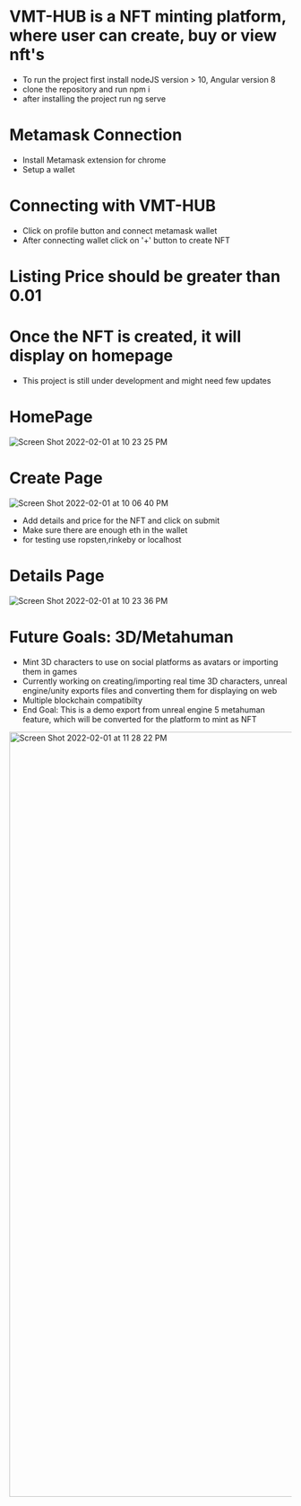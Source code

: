 # VMT-HUB is a NFT minting platform, where user can create, buy or view nft's
- To run the project first install nodeJS version > 10, Angular version 8
- clone the repository and run npm i
- after installing the project run ng serve
# Metamask Connection
- Install Metamask extension for chrome
- Setup a wallet
# Connecting with VMT-HUB
- Click on profile button and connect metamask wallet
- After connecting wallet click on '+' button to create NFT
# Listing Price should be greater than 0.01
# Once the NFT is created, it will display on homepage
- This project is still under development and might need few updates

# HomePage

![Screen Shot 2022-02-01 at 10 23 25 PM](https://user-images.githubusercontent.com/66404335/152089211-6ac053c4-8909-46f7-b6a7-01b6087cc873.png)

# Create Page
![Screen Shot 2022-02-01 at 10 06 40 PM](https://user-images.githubusercontent.com/66404335/152089237-027e2e21-450c-4055-b756-563e076faa22.png)

- Add details and price for the NFT and click on submit
- Make sure there are enough eth in the wallet 
- for testing use ropsten,rinkeby or localhost

# Details Page
![Screen Shot 2022-02-01 at 10 23 36 PM](https://user-images.githubusercontent.com/66404335/152089267-292f2516-2611-4e94-b704-32a238f93797.png)



# Future Goals: 3D/Metahuman
- Mint 3D characters to use on social platforms as avatars or importing them in games
- Currently working on creating/importing real time 3D characters, unreal engine/unity exports files and converting them for displaying on web
- Multiple blockchain compatibilty
- End Goal: This is a demo export from unreal engine 5 metahuman feature, which will be converted for the platform to mint as NFT
<img width="1362" alt="Screen Shot 2022-02-01 at 11 28 22 PM" src="https://user-images.githubusercontent.com/66404335/152093256-65088a01-a138-45e6-ac0b-cb09aaba9832.png">
